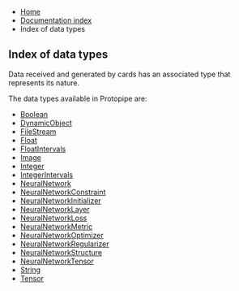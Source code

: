 <ul class="breadcrumb">
    <li><a href="">Home</a></li>
    <li><a href="documentation">Documentation index</a></li>
    <li>Index of data types</li>
</ul>

## Index of data types

Data received and generated by cards has an associated type that represents its nature.

The data types available in Protopipe are:

* [Boolean](types/Boolean)
* [DynamicObject](types/DynamicObject)
* [FileStream](types/FileStream)
* [Float](types/Float)
* [FloatIntervals](types/FloatIntervals)
* [Image](types/Image)
* [Integer](types/Integer)
* [IntegerIntervals](types/IntegerIntervals)
* [NeuralNetwork](types/NeuralNetwork)
* [NeuralNetworkConstraint](types/NeuralNetworkConstraint)
* [NeuralNetworkInitializer](types/NeuralNetworkInitializer)
* [NeuralNetworkLayer](types/NeuralNetworkLayer)
* [NeuralNetworkLoss](types/NeuralNetworkLoss)
* [NeuralNetworkMetric](types/NeuralNetworkMetric)
* [NeuralNetworkOptimizer](types/NeuralNetworkOptimizer)
* [NeuralNetworkRegularizer](types/NeuralNetworkRegularizer)
* [NeuralNetworkStructure](types/NeuralNetworkStructure)
* [NeuralNetworkTensor](types/NeuralNetworkTensor)
* [String](types/String)
* [Tensor](types/Tensor)
